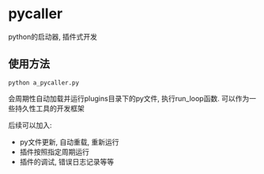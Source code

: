 # pycaller
python的启动器, 插件式开发

## 使用方法

``` python a_pycaller.py ```

会周期性自动加载并运行plugins目录下的py文件, 执行run_loop函数. 可以作为一些持久性工具的开发框架

后续可以加入:
- py文件更新, 自动重载, 重新运行
- 插件按照指定周期运行
- 插件的调试, 错误日志记录等等

